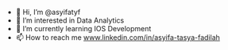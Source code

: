 - 👋 Hi, I’m @asyifatyf
- 👀 I’m interested in Data Analytics
- 🌱 I’m currently learning IOS Development
- 📫 How to reach me www.linkedin.com/in/asyifa-tasya-fadilah

<!---
asyifatyf/asyifatyf is a ✨ special ✨ repository because its `README.md` (this file) appears on your GitHub profile.
You can click the Preview link to take a look at your changes.
--->
